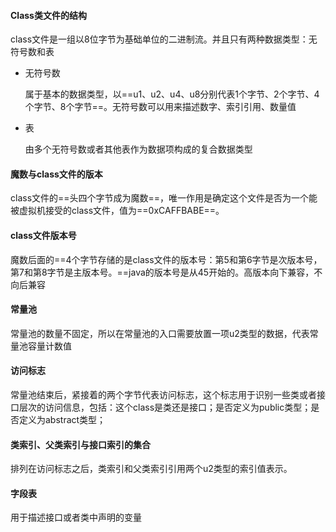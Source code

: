 #### Class类文件的结构

class文件是一组以8位字节为基础单位的二进制流。并且只有两种数据类型：无符号数和表

* 无符号数

  属于基本的数据类型，以==u1、u2、u4、u8分别代表1个字节、2个字节、4个字节、8个字节==。无符号数可以用来描述数字、索引引用、数量值

* 表

  由多个无符号数或者其他表作为数据项构成的复合数据类型

#### 魔数与class文件的版本

class文件的==头四个字节成为魔数==，唯一作用是确定这个文件是否为一个能被虚拟机接受的class文件，值为==0xCAFFBABE==。



#### class文件版本号

魔数后面的==4个字节存储的是class文件的版本号：第5和第6字节是次版本号，第7和第8字节是主版本号。==java的版本号是从45开始的。高版本向下兼容，不向后兼容



#### 常量池

常量池的数量不固定，所以在常量池的入口需要放置一项u2类型的数据，代表常量池容量计数值



#### 访问标志

常量池结束后，紧接着的两个字节代表访问标志，这个标志用于识别一些类或者接口层次的访问信息，包括：这个class是类还是接口；是否定义为public类型；是否定义为abstract类型；



#### 类索引、父类索引与接口索引的集合

排列在访问标志之后，类索引和父类索引引用两个u2类型的索引值表示。



#### 字段表

用于描述接口或者类中声明的变量  